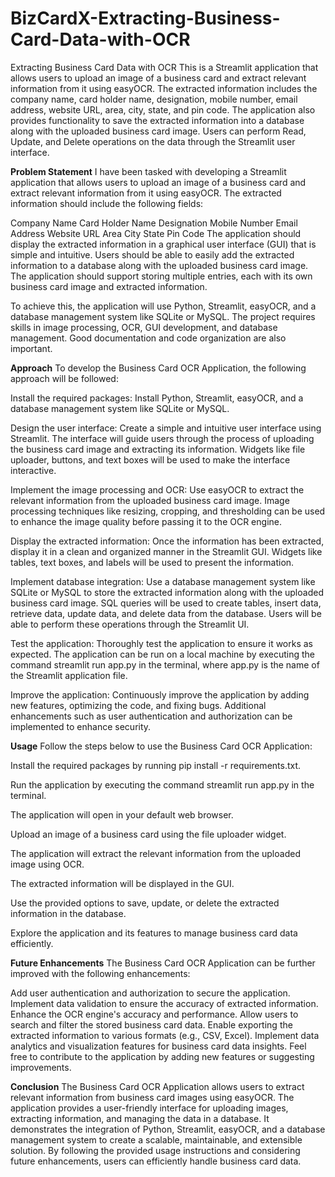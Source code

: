 # BizCardX-Extracting-Business-Card-Data-with-OCR
Extracting Business Card Data with OCR
This is a Streamlit application that allows users to upload an image of a business card and extract relevant information from it using easyOCR. The extracted information includes the company name, card holder name, designation, mobile number, email address, website URL, area, city, state, and pin code. The application also provides functionality to save the extracted information into a database along with the uploaded business card image. Users can perform Read, Update, and Delete operations on the data through the Streamlit user interface.

**Problem Statement**
I have been tasked with developing a Streamlit application that allows users to upload an image of a business card and extract relevant information from it using easyOCR. The extracted information should include the following fields:

Company Name
Card Holder Name
Designation
Mobile Number
Email Address
Website URL
Area
City
State
Pin Code
The application should display the extracted information in a graphical user interface (GUI) that is simple and intuitive. Users should be able to easily add the extracted information to a database along with the uploaded business card image. The application should support storing multiple entries, each with its own business card image and extracted information.

To achieve this, the application will use Python, Streamlit, easyOCR, and a database management system like SQLite or MySQL. The project requires skills in image processing, OCR, GUI development, and database management. Good documentation and code organization are also important.

**Approach**
To develop the Business Card OCR Application, the following approach will be followed:

Install the required packages: Install Python, Streamlit, easyOCR, and a database management system like SQLite or MySQL.

Design the user interface: Create a simple and intuitive user interface using Streamlit. The interface will guide users through the process of uploading the business card image and extracting its information. Widgets like file uploader, buttons, and text boxes will be used to make the interface interactive.

Implement the image processing and OCR: Use easyOCR to extract the relevant information from the uploaded business card image. Image processing techniques like resizing, cropping, and thresholding can be used to enhance the image quality before passing it to the OCR engine.

Display the extracted information: Once the information has been extracted, display it in a clean and organized manner in the Streamlit GUI. Widgets like tables, text boxes, and labels will be used to present the information.

Implement database integration: Use a database management system like SQLite or MySQL to store the extracted information along with the uploaded business card image. SQL queries will be used to create tables, insert data, retrieve data, update data, and delete data from the database. Users will be able to perform these operations through the Streamlit UI.

Test the application: Thoroughly test the application to ensure it works as expected. The application can be run on a local machine by executing the command streamlit run app.py in the terminal, where app.py is the name of the Streamlit application file.

Improve the application: Continuously improve the application by adding new features, optimizing the code, and fixing bugs. Additional enhancements such as user authentication and authorization can be implemented to enhance security.

**Usage**
Follow the steps below to use the Business Card OCR Application:

Install the required packages by running pip install -r requirements.txt.

Run the application by executing the command streamlit run app.py in the terminal.

The application will open in your default web browser.

Upload an image of a business card using the file uploader widget.

The application will extract the relevant information from the uploaded image using OCR.

The extracted information will be displayed in the GUI.

Use the provided options to save, update, or delete the extracted information in the database.

Explore the application and its features to manage business card data efficiently.

**Future Enhancements**
The Business Card OCR Application can be further improved with the following enhancements:

Add user authentication and authorization to secure the application.
Implement data validation to ensure the accuracy of extracted information.
Enhance the OCR engine's accuracy and performance.
Allow users to search and filter the stored business card data.
Enable exporting the extracted information to various formats (e.g., CSV, Excel).
Implement data analytics and visualization features for business card data insights.
Feel free to contribute to the application by adding new features or suggesting improvements.

**Conclusion**
The Business Card OCR Application allows users to extract relevant information from business card images using easyOCR. The application provides a user-friendly interface for uploading images, extracting information, and managing the data in a database. It demonstrates the integration of Python, Streamlit, easyOCR, and a database management system to create a scalable, maintainable, and extensible solution. By following the provided usage instructions and considering future enhancements, users can efficiently handle business card data.
